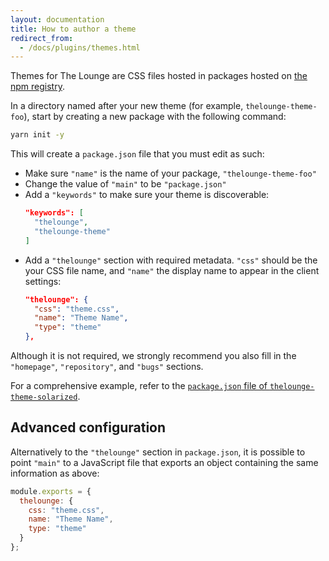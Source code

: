 ```yaml
---
layout: documentation
title: How to author a theme
redirect_from:
  - /docs/plugins/themes.html
---
```


Themes for The Lounge are CSS files hosted in packages hosted on
[the npm registry](https://www.npmjs.com).

In a directory named after your new theme (for example, `thelounge-theme-foo`),
start by creating a new package with the following command:

```sh
yarn init -y
```

This will create a `package.json` file that you must edit as such:

- Make sure `"name"` is the name of your package, `"thelounge-theme-foo"`
- Change the value of `"main"` to be `"package.json"`
- Add a `"keywords"` to make sure your theme is discoverable:
  ```json
  "keywords": [
    "thelounge",
    "thelounge-theme"
  ]
  ```
- Add a `"thelounge"` section with required metadata. `"css"` should be the your
  CSS file name, and `"name"` the display name to appear in the client settings:
  ```json
  "thelounge": {
    "css": "theme.css",
    "name": "Theme Name",
    "type": "theme"
  },
  ```

Although it is not required, we strongly recommend you also fill in the
`"homepage"`, `"repository"`, and `"bugs"` sections.

For a comprehensive example, refer to the
[`package.json` file of `thelounge-theme-solarized`](https://github.com/thelounge/thelounge-theme-solarized/blob/master/package.json).

## Advanced configuration

Alternatively to the `"thelounge"` section in `package.json`, it is possible to
point `"main"` to a JavaScript file that exports an object containing the same
information as above:

```js
module.exports = {
  thelounge: {
    css: "theme.css",
    name: "Theme Name",
    type: "theme"
  }
};
```
